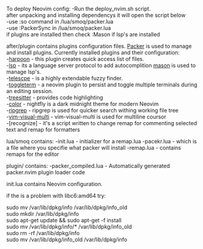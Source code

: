 To deploy Neovim config:
-Run the deploy_nvim.sh script.  
after unpacking and installing dependencys it will open the script below  
-use :so command in /lua/smoq/packer.lua  
-use :PackerSync in /lua/smoq/packer.lua  
if plugins are installed then check :Mason if lsp's are installed  


after/plugin contains plugins configuration files.
[Packer](https://github.com/wbthomason/packer.nvim) is used to manage and install plugins.
Currently installed plugins and their configuration:  
-[harpoon](https://github.com/ThePrimeagen/harpoon) -  this plugin creates quick access list of files.  
-[lsp](https://github.com/VonHeikemen/lsp-zero.nvim) -  its a language server protocol to add autocomplition [mason](https://github.com/nvim-telescope/williamboman/mason.nvim) is used to manage lsp's.  
-[telescpe](https://github.com/nvim-telescope/telescope.nvim) - is a highly extendable fuzzy finder.   
-[toggleterm](https://github.com/akinsho/toggleterm.nvim) - a neovim plugin to persist and toggle multiple terminals during an editing session.  
-[treesitter](https://github.com/nvim-treesitter/nvim-treesitter) - provides code highlighting  
-[color](https://github.com/bluz71/vim-nightfly-colors) - nightfly is a dark midnight theme for modern Neovim  
-[ripgrep](https://github.com/BurntSushi/ripgrep) - ripgrep is used for quicker search withing working file tree  
-[vim-visual-multi](https://github.com/mg979/vim-visual-multi) - vim-visual-multi is used for multiline coursor  
-[recognize] - it's a script written to change remap for commenting selected text and remap for formatters  

   
lua/smoq contains:
-init.lua - initializer for a remap.lua
-pacekr.lua - which is a file where you specifie what packer will install
-remap.lua - contains remaps for the editor
  
  
plugin/ contains:
-packer_compiled.lua - Automatically generated packer.nvim plugin loader code
  
init.lua contains Neovim configuration.
  
if the is a problem with libc6:amd64 try:  

sudo mv /var/lib/dpkg/info /var/lib/dpkg/info_old  
sudo mkdir /var/lib/dpkg/info  
sudo apt-get update && sudo apt-get -f install  
sudo mv /var/lib/dpkg/info/* /var/lib/dpkg/info_old  
sudo rm -rf /var/lib/dpkg/info  
sudo mv /var/lib/dpkg/info_old /var/lib/dpkg/info  
